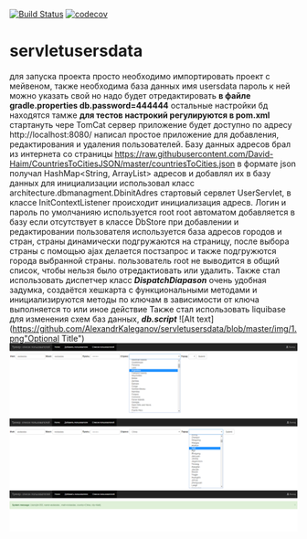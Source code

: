 [![Build Status](https://travis-ci.org/AlexandrKaleganov/servletusersdata.svg?branch=master)](https://travis-ci.org/AlexandrKaleganov/servletusersdata)
[![codecov](https://codecov.io/gh/AlexandrKaleganov/servletusersdata/branch/master/graph/badge.svg)](https://codecov.io/gh/AlexandrKaleganov/servletusersdata)
# servletusersdata
для запуска проекта просто необходимо импортировать проект с мейвеном, 
также необходима база данных имя usersdata пароль к ней можно указать свой но надо будет отредактировать 
**в файле gradle.properties
db.password=444444**
остальные настройки бд находятся тамже
**для тестов настрокий регулируются в pom.xml** 
стартануть чере TomCat сервер
приложение будет доступно по адресу http://localhost:8080/
написал простое приложение для добавления, редактирования и удаления пользователей.
Базу данных адресов брал из интернета со страницы 
https://raw.githubusercontent.com/David-Haim/CountriesToCitiesJSON/master/countriesToCities.json
в формате json  получал HashMap<String, ArrayList<String>> адресов и добавлял их в базу данных
для инициализации использовал класс architecture.dbmanagment.DbinitAdres стартовый сервлет UserServlet, в классе InitContextListener
 происходит инициализация адресв. Логин и пароль по умолчанияю используется root root 
автоматом добавляется в базу если отсутствует в классе DbStore 
при добавлении и редактировании пользователя используется база адресов городов и стран, страны динамически подгружаются
на страницу, после выбора страны с помощью ajax делается постзапрос и также подгружются города выбранной страны.
пользователь root  не выводится в общий список, чтобы нельзя было отредактиовать или удалить.
Также стал использовать диспетчер класс **_DispatchDiapason_**  очень удобная задумка, создаётся хешкарта с функциональными методами
и инициализируются методы по ключам в зависимости от ключа выполняется то или иное действие 
Также стал использовать liquibase  для изменения схем баз данных, 
**_db.script_**
![Alt text](https://github.com/AlexandrKaleganov/servletusersdata/blob/master/img/1.png"Optional Title")
![Alt text](https://github.com/AlexandrKaleganov/servletusersdata/blob/master/img/2.png "Optional Title")
![Alt text](https://github.com/AlexandrKaleganov/servletusersdata/blob/master/img/3.png "Optional Title")
![Alt text](https://github.com/AlexandrKaleganov/servletusersdata/blob/master/img/4.png "Optional Title")